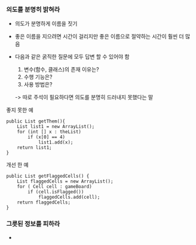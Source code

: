 ### 의도를 분명히 밝혀라
 - 의도가 분명하게 이름을 짓기
 - 좋은 이름을 지으려면 시간이 걸리지만 좋은 이름으로 절약하는 시간이 훨씬 더 많음
 - 다음과 같은 굵직한 질문에 모두 답변 할 수 있어야 함
   1. 변수(함수, 클래스)의 존재 이유는?
   2. 수행 기능은?
   3. 사용 방법은?
   
    -> 따로 주석이 필요하다면 의도를 분명히 드러내지 못했다는 말

좋지 못한 예
<pre><code>public List<int []> getThem(){
	List<int []> list1 = new ArrayList<int []>();
    for (int [] x : theList)
    	if (x[0] == 4)
        	list1.add(x);
	return list1;
}</code></pre>

개선 한 예
<pre><code>public List<Cell> getFlaggedCells() {
	List<Cell> flaggedCells = new ArrayList<Cell>();
    for ( Cell cell : gameBoard)
    	if (cell.isFlagged())
        	flaggedCells.add(cell);
	return flaggedCells;
}</pre></code>

### 그릇된 정보를 피하라

 - 
